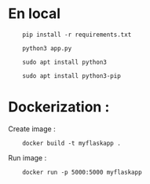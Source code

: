 # En local

        pip install -r requirements.txt

        python3 app.py

        sudo apt install python3

        sudo apt install python3-pip


# Dockerization :

Create image : 

        docker build -t myflaskapp .

Run image : 

        docker run -p 5000:5000 myflaskapp

